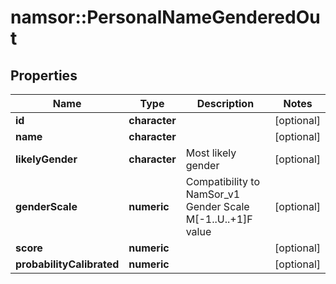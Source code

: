 # namsor::PersonalNameGenderedOut

## Properties
Name | Type | Description | Notes
------------ | ------------- | ------------- | -------------
**id** | **character** |  | [optional] 
**name** | **character** |  | [optional] 
**likelyGender** | **character** | Most likely gender | [optional] 
**genderScale** | **numeric** | Compatibility to NamSor_v1 Gender Scale M[-1..U..+1]F value | [optional] 
**score** | **numeric** |  | [optional] 
**probabilityCalibrated** | **numeric** |  | [optional] 


